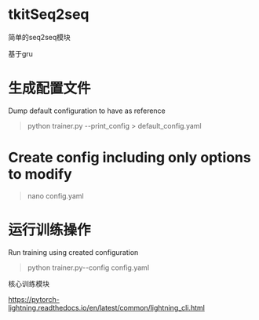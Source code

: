 # tkitSeq2seq

简单的seq2seq模块

基于gru







# 生成配置文件
Dump default configuration to have as reference

> python  trainer.py --print_config > default_config.yaml

# Create config including only options to modify
> nano config.yaml

# 运行训练操作
Run training using created configuration


> python trainer.py--config config.yaml


核心训练模块

https://pytorch-lightning.readthedocs.io/en/latest/common/lightning_cli.html